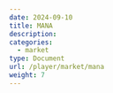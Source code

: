 ```yaml
---
date: 2024-09-10
title: MANA
description:
categories:
  - market
type: Document
url: /player/market/mana
weight: 7
---
```

